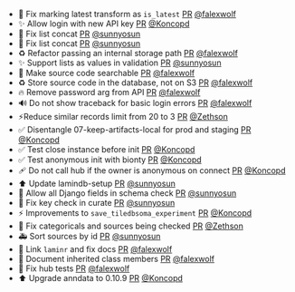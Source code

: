 - 🐛 Fix marking latest transform as `is_latest` [PR](https://github.com/laminlabs/lamindb/pull/1894) [@falexwolf](https://github.com/falexwolf)
- ✨ Allow login with new API key [PR](https://github.com/laminlabs/lamindb-setup/pull/840) [@Koncopd](https://github.com/Koncopd)
- 🐛 Fix list concat [PR](https://github.com/laminlabs/lamindb/pull/1893) [@sunnyosun](https://github.com/sunnyosun)
- 🐛 Fix list concat [PR](https://github.com/laminlabs/lamindb/pull/1892) [@sunnyosun](https://github.com/sunnyosun)
- ♻️ Refactor passing an internal storage path [PR](https://github.com/laminlabs/lamindb/pull/1891) [@falexwolf](https://github.com/falexwolf)
- ✨ Support lists as values in validation [PR](https://github.com/laminlabs/lamindb/pull/1890) [@sunnyosun](https://github.com/sunnyosun)
- 🚸 Make source code searchable [PR](https://github.com/laminlabs/lamindb/pull/1855) [@falexwolf](https://github.com/falexwolf)
- ♻️ Store source code in the database, not on S3 [PR](https://github.com/laminlabs/lamin-cli/pull/64) [@falexwolf](https://github.com/falexwolf)
- 🔥 Remove password arg from API [PR](https://github.com/laminlabs/lamindb-setup/pull/839) [@falexwolf](https://github.com/falexwolf)
- 🔊 Do not show traceback for basic login errors [PR](https://github.com/laminlabs/lamindb-setup/pull/838) [@falexwolf](https://github.com/falexwolf)
- ⚡️Reduce similar records limit from 20 to 3 [PR](https://github.com/laminlabs/lamindb/pull/1889) [@Zethson](https://github.com/Zethson)
- ✅ Disentangle 07-keep-artifacts-local for prod and staging [PR](https://github.com/laminlabs/lamindb-setup/pull/837) [@Koncopd](https://github.com/Koncopd)
- ✅ Test close instance before init [PR](https://github.com/laminlabs/lamindb-setup/pull/836) [@Koncopd](https://github.com/Koncopd)
- ✅ Test anonymous init with bionty [PR](https://github.com/laminlabs/lamindb-setup/pull/835) [@Koncopd](https://github.com/Koncopd)
- 🩹 Do not call hub if the owner is anonymous on connect [PR](https://github.com/laminlabs/lamindb-setup/pull/834) [@Koncopd](https://github.com/Koncopd)
- ⬆️ Update lamindb-setup [PR](https://github.com/laminlabs/lamindb/pull/1888) [@sunnyosun](https://github.com/sunnyosun)
- 🎨 Allow all Django fields in schema check [PR](https://github.com/laminlabs/lamindb-setup/pull/832) [@sunnyosun](https://github.com/sunnyosun)
- 🐛 Fix key check in curate [PR](https://github.com/laminlabs/lamindb/pull/1887) [@sunnyosun](https://github.com/sunnyosun)
- ⚡️ Improvements to `save_tiledbsoma_experiment` [PR](https://github.com/laminlabs/lamindb/pull/1885) [@Koncopd](https://github.com/Koncopd)
- 🐛 Fix categoricals and sources being checked [PR](https://github.com/laminlabs/lamindb/pull/1880) [@Zethson](https://github.com/Zethson)
- 🚑️ Sort sources by id [PR](https://github.com/laminlabs/lamindb-setup/pull/831) [@sunnyosun](https://github.com/sunnyosun)
- 📝 Link `laminr` and fix docs [PR](https://github.com/laminlabs/lamindb/pull/1883) [@falexwolf](https://github.com/falexwolf)
- 📝 Document inherited class members [PR](https://github.com/laminlabs/lamindb/pull/1882) [@falexwolf](https://github.com/falexwolf)
- 💚 Fix hub tests [PR](https://github.com/laminlabs/lamindb/pull/1881) [@falexwolf](https://github.com/falexwolf)
- ⬆️ Upgrade anndata to 0.10.9 [PR](https://github.com/laminlabs/lamindb/pull/1875) [@Koncopd](https://github.com/Koncopd)
